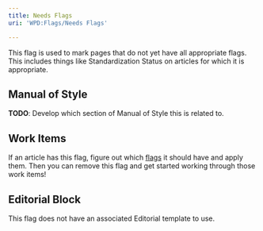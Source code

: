 ```yaml
---
title: Needs Flags
uri: 'WPD:Flags/Needs Flags'

---
```

This flag is used to mark pages that do not yet have all appropriate flags. This includes things like Standardization Status on articles for which it is appropriate.

## <span>Manual of Style</span>

**TODO**: Develop which section of Manual of Style this is related to.

## <span>Work Items</span>

If an article has this flag, figure out which [flags](/WPD:Flags) it should have and apply them. Then you can remove this flag and get started working through those work items!

## <span>Editorial Block</span>

This flag does not have an associated Editorial template to use.